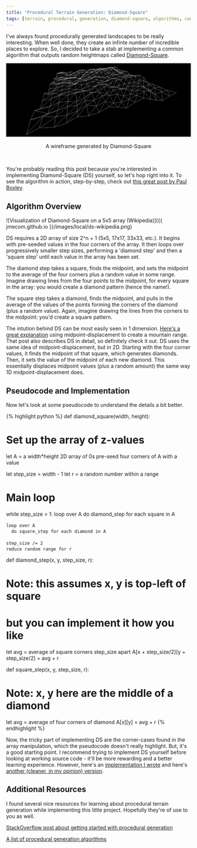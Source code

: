 ```yaml
---
title: "Procedural Terrain Generation: Diamond-Square"
tags: [terrain, procedural, generation, diamond-square, algorithms, computer graphics]
---
```


I've always found procedurally generated landscapes to be really interesting. When well done,
they create an infinte number of incredible places to explore. So, I decided to take a stab at
implementing a common algorithm that outputs random heightmaps called [Diamond-Square](https://en.wikipedia.org/wiki/Diamond-square_algorithm).

<center><img src="../images/local/ds-example-small.png"></img></center>
<center><p class="text-muted">A wireframe generated by Diamond-Square</p></center><br>

You're probably reading this post because you're interested in implementing Diamond-Square (DS) yourself,
so let's hop right into it. To see the algorithm in action, step-by-step, check out [this great post by Paul Boxley](http://www.paulboxley.com/blog/2011/03/terrain-generation-mark-one). 

## Algorithm Overview
![Visualization of Diamond-Square on a 5x5 array (Wikipedia)]({{ jmecom.github.io }}/images/local/ds-wikipedia.png)

DS requires a 2D array of size 2^n + 1 (5x5, 17x17, 33x33, etc.). It begins with pre-seeded values in the four corners of the array. It then loops over progressively smaller step sizes, performing a 'diamond step' and then a 'square step' until each value in the array has been set. 

The diamond step takes a square, finds the midpoint, and sets the midpoint to the average of the four corners plus a random value in some range. Imagine drawing lines from the four points to the midpoint, for every square in the array: you would create a diamond pattern (hence the name!).

The square step takes a diamond, finds the midpoint, and pulls in the average of the values of the points forming the corners of the diamond (plus a random value). Again, imagine drawing the lines from the corners to the midpoint: you'd create a square pattern.  

The intution behind DS can be most easily seen in 1 dimension. [Here's a great explanation](http://www.gameprogrammer.com/fractal.html#midpoint) using midpoint-displacement to create a mountain range. That post also describes DS in detail, so definitely check it out. DS uses the same idea of midpoint-displacement, but in 2D. Starting with the four corner values, it finds the midpoint of that square, which generates diamonds. Then, it sets the value of the midpoint of each new diamond. This essentially displaces midpoint values (plus a random amount) the same way 1D midpoint-displacement does. 

## Pseudocode and Implementation
Now let's look at some pseudocode to understand the details a bit better.

{% highlight python %}
def diamond_square(width, height):
  # Set up the array of z-values
  let A = a width*height 2D array of 0s
  pre-seed four corners of A with a value

  let step_size = width - 1
  let r = a random number within a range

  # Main loop
  while step_size > 1:
    loop over A
      do diamond_step for each square in A 

    loop over A
      do square_step for each diamond in A

    step_size /= 2
    reduce random range for r

def diamond_step(x, y, step_size, r):
  # Note: this assumes x, y is top-left of square
  #       but you can implement it how you like
  let avg = average of square corners step_size apart
  A[x + step_size/2][y + step_size/2] = avg + r

def square_step(x, y, step_size, r):
  # Note: x, y here are the middle of a diamond
  let avg = average of four corners of diamond 
  A[x][y] = avg + r
{% endhighlight %}

Now, the tricky part of implementing DS are the corner-cases found in the array manipulation, which
the pseudocode doesn't really highlight. But, it's a good starting point. I recommend trying to implement DS yourself before looking at working source code - it'll be more rewarding and a better learning experience. However, here's an [implementation I wrote](https://github.com/jmecom/procedural-landscapes) and here's [another (cleaner, in my opinion) version](http://www.bluh.org/code-the-diamond-square-algorithm/).

## Additional Resources
I found several nice resources for learning about procedural terrain generation while implementing this little project. Hopefully they're of use to you as well.

[StackOverflow post about getting started with procedural generation](http://stackoverflow.com/questions/155069/how-does-one-get-started-with-procedural-generation)

[A list of procedural generation algorithms](http://pcg.wikidot.com/category-pcg-algorithms)
